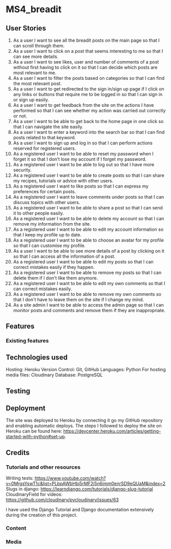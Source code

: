 # MS4_breadit


## User Stories

1. As a user I want to see all the breadit posts on the main page so that I can scroll through them.
2. As a user I want to click on a post that seems interesting to me so that I can see more details.
3. As a user I want to see likes, user and number of comments of a post without first having to click on it so that I can decide which posts are most relevant to me.
4. As a user I want to filter the posts based on categories so that I can find the most relevant post.
5. As a user I want to get redirected to the sign in/sign up page if I click on any links or buttons that require me to be logged in so that I can sign in or sign up easily.
6. As a user I want to get feedback from the site on the actions I have performed so that I can see whether my action was carried out correctly or not.
7. As a user I want to be able to get back to the home page in one click so that I can navigate the site easily.
8. As a user I want to enter a keyword into the search bar so that I can find posts related to that keyword.
9. As a user I want to sign up and log in so that I can perform actions reserved for registered users.
10. As a registered user I want to be able to reset my password when I forget it so that I don’t lose my account if I forget my password.
11. As a registered user I want to be able to log out so that I have more security.
12. As a registered user I want to be able to create posts so that I can share my recipes, tutorials or advice with other users.
13. As a registered user I want to like posts so that I can express my preferences for certain posts.
14. As a registered user I want to leave comments under posts so that I can discuss topics with other users.
15. As a registered user I want to be able to share a post so that I can send it to other people easily.
16. As a registered user I want to be able to delete my account so that I can remove my information from the site.
17. As a registered user I want to be able to edit my account information so that I keep my profile up to date.
18. As a registered user I want to be able to choose an avatar for my profile so that I can customise my profile.
19. As a user I want to be able to see more details of a post by clicking on it so that I can access all the information of a post.
20. As a registered user I want to be able to edit my posts so that I can correct mistakes easily if they happen.
21. As a registered user I want to be able to remove my posts so that I can delete them if I don't like them anymore.
22. As a registered user I want to be able to edit my own comments so that I can correct mistakes easily.
23. As a registered user I want to be able to remove my own comments so that I don't have to leave them on the site if I change my mind.
24. As a site admin I want to be able to access the admin page so that I can monitor posts and comments and remove them if they are inappropriate.

## Features 

### Existing features
<!-- Work in progress -->
<!-- optional: features left to implement -->

## Technologies used

Hosting: Heroku
Version Control: Git, GitHub
Languages: Python
For hosting media files: Cloudinary
Database: PostgreSQL

## Testing

## Deployment

The site was deployed to Heroku by connecting it go my GitHub repository and enabling automatic deploys.
The steps I followed to deploy the site on Heroku can be found here: https://devcenter.heroku.com/articles/getting-started-with-python#set-up.


## Credits

### Tutorials and other resources

Writing tests: https://www.youtube.com/watch?v=0MrgsYswT1c&list=PLbpAWbHbi5rMF2j5n6imm0enrSD9eQUaM&index=2
Slugs in django: https://learndjango.com/tutorials/django-slug-tutorial
CloudinaryField for videos: https://github.com/cloudinary/pycloudinary/issues/63

I have used the Django Tutorial and Django documentation extensively during the creation of this project.

### Content

### Media

